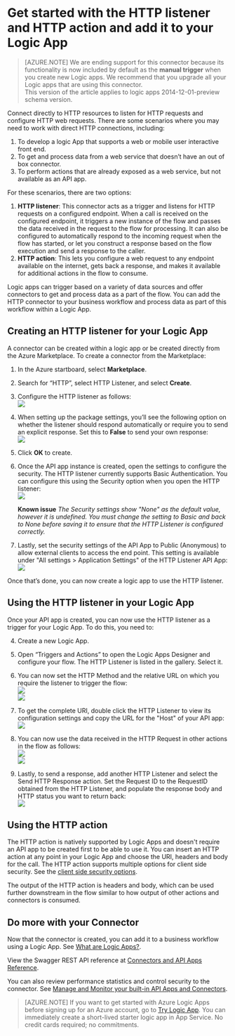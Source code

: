 <properties
   pageTitle="Using the HTTP Listener and Connector in Logic Apps | Microsoft Azure App Service "
   description="How to create and configure the HTTP listener and HTTP action Connector or API app and use it in a logic app in Azure App Service"
   services="logic-apps"
   documentationCenter=".net,nodejs,java"
   authors="anuragdalmia"
   manager="erikre"
   editor=""/>

<tags
   ms.service="logic-apps"
   ms.devlang="multiple"
   ms.topic="article"
   ms.tgt_pltfrm="na"
   ms.workload="integration"
   ms.date="08/31/2016"
   ms.author="prkumar"/>


# Get started with the HTTP listener and HTTP action and add it to your Logic App

> [AZURE.NOTE] We are ending support for this connector because its functionality is now included by default as the **manual trigger** when you create new Logic apps.  We recommend that you upgrade all your Logic apps that are using this connector.  
> This version of the article applies to logic apps 2014-12-01-preview schema version.

Connect directly to HTTP resources to listen for HTTP requests and configure HTTP web requests. There are some scenarios where you may need to work with direct HTTP connections, including:

1.	To develop a logic App that supports a web or mobile user interactive front end.
2.	To get and process data from a web service that doesn’t have an out of box connector.
3.	To perform actions that are already exposed as a web service, but not available as an API app.

For these scenarios, there are two options:

1. **HTTP listener**: This connector acts as a trigger and listens for HTTP requests on a configured endpoint. When a call is received on the configured endpoint, it triggers a new instance of the flow and passes the data received in the request to the flow for processing. It can also be configured to automatically respond to the incoming request when the flow has started, or let you construct a response based on the flow execution and send a response to the caller.
2. **HTTP action**: This lets you configure a web request to any endpoint available on the internet, gets back a response, and makes it available for additional actions in the flow to consume.

Logic apps can trigger based on a variety of data sources and offer connectors to get and process data as a part of the flow. You can add the HTTP connector to your business workflow and process data as part of this workflow within a Logic App. 

## Creating an HTTP listener for your Logic App
A connector can be created within a logic app or be created directly from the Azure Marketplace. To create a connector from the Marketplace:  

1. In the Azure startboard, select **Marketplace**.
2. Search for “HTTP”, select HTTP Listener, and select **Create**.
3.	Configure the HTTP listener as follows:  
![][1]

4.	When setting up the package settings, you’ll see the following option on whether the listener should respond automatically or require you to send an explicit response. Set this to **False** to send your own response:  
![][2]

5.	Click **OK** to create.
6.	Once the API app instance is created, open the settings to configure the security. The HTTP listener currently supports Basic Authentication. You can configure this using the Security option when you open the HTTP listener:  
![][3]
  
	**Known issue**  *The Security settings show "None" as the default value, however it is undefined. You must change the setting to Basic and back to None before saving it to ensure that the HTTP Listener is configured correctly.*

7. Lastly, set the security settings of the API App to Public (Anonymous) to allow external clients to access the end point. This setting is available under "All settings > Application Settings" of the HTTP Listener API App:
![][10]

Once that’s done, you can now create a logic app to use the HTTP listener.

## Using the HTTP listener in your Logic App
Once your API app is created, you can now use the HTTP listener as a trigger for your Logic App. To do this, you need to:

4.	Create a new Logic App.
5.	Open “Triggers and Actions” to open the Logic Apps Designer and configure your flow. The HTTP Listener is listed in the gallery. Select it.
6.	You can now set the HTTP Method and the relative URL on which you require the listener to trigger the flow:  
![][4]  
![][5]

7.	To get the complete URI, double click the HTTP Listener to view its configuration settings and copy the URL for the "Host" of your API app:  
![][6]
8.	You can now use the data received in the HTTP Request in other actions in the flow as follows:  
![][7]  
![][8]
9.	Lastly, to send a response, add another HTTP Listener and select the Send HTTP Response action. Set the Request ID to the RequestID obtained from the HTTP Listener, and populate the response body and HTTP status you want to return back:  
![][9]

## Using the HTTP action
The HTTP action is natively supported by Logic Apps and doesn't require an API app to be created first to be able to use it. You can insert an HTTP action at any point in your Logic App and choose the URI, headers and body for the call.
The HTTP action supports multiple options for client side security. See the [client side security options](../scheduler/scheduler-outbound-authentication.md).

The output of the HTTP action is headers and body, which can be used further downstream in the flow similar to how output of other actions and connectors is consumed.

## Do more with your Connector
Now that the connector is created, you can add it to a business workflow using a Logic App. See [What are Logic Apps?](app-service-logic-what-are-logic-apps.md).

View the Swagger REST API reference at [Connectors and API Apps Reference](http://go.microsoft.com/fwlink/p/?LinkId=529766).

You can also review performance statistics and control security to the connector. See [Manage and Monitor your built-in API Apps and Connectors](app-service-logic-monitor-your-connectors.md).

> [AZURE.NOTE] If you want to get started with Azure Logic Apps before signing up for an Azure account, go to [Try Logic App](https://tryappservice.azure.com/?appservice=logic). You can immediately create a short-lived starter logic app in App Service. No credit cards required; no commitments.

<!--Image references-->
[1]: ./media/app-service-logic-connector-http/1.png
[2]: ./media/app-service-logic-connector-http/2.png
[3]: ./media/app-service-logic-connector-http/3.png
[4]: ./media/app-service-logic-connector-http/4.png
[5]: ./media/app-service-logic-connector-http/5.png
[6]: ./media/app-service-logic-connector-http/6.png
[7]: ./media/app-service-logic-connector-http/7.png
[8]: ./media/app-service-logic-connector-http/8.png
[9]: ./media/app-service-logic-connector-http/9.png
[10]: ./media/app-service-logic-connector-http/10.png
